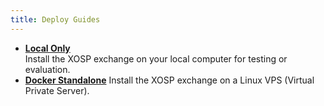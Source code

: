 ```yaml
---
title: Deploy Guides
---
```


* **[Local Only](../../../getting-started/install/)**\
Install the XOSP exchange on your local computer for testing or evaluation.
* **[Docker Standalone](./linux-vps/)**
Install the XOSP exchange on a Linux VPS (Virtual Private Server).
